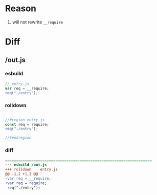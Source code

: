 # Reason
1. will not rewrite `__require`
# Diff
## /out.js
### esbuild
```js
// entry.js
var req = __require;
req("./entry");
```
### rolldown
```js

//#region entry.js
const req = require;
req("./entry");

//#endregion
```
### diff
```diff
===================================================================
--- esbuild	/out.js
+++ rolldown	entry.js
@@ -1,2 +1,2 @@
-var req = __require;
+var req = require;
 req("./entry");

```